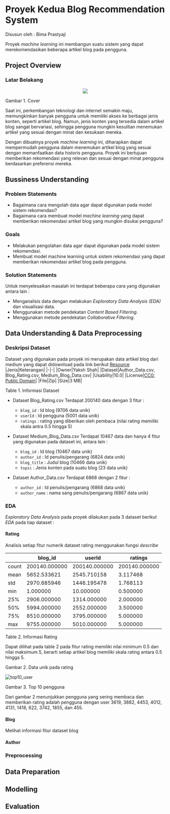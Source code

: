 # Proyek Kedua Blog Recommendation System
Disusun oleh : Bima Prastyaji

Proyek *machine learning* ini membangun suatu sistem yang dapat merekomendasikan beberapa artikel blog pada pengguna.
## Project Overview
### Latar Belakang
<p align="center">
  <img src="https://wolacom.com/images/Article/News-201609/370043/tips-menambahkan-gambar-atau-foto-yang-menarik-pada-artikel-blog.jpg" />
  <p>Gambar 1. Cover</p>
</p>
Saat ini, perkembangan teknologi dan internet semakin maju, memungkinkan banyak pengguna untuk memiliki akses ke berbagai jenis konten, seperti artikel blog. Namun, jenis konten yang tersedia dalam artikel blog sangat bervariasi, sehingga pengguna mungkin kesulitan menemukan artikel yang sesuai dengan minat dan kesukaan mereka.

Dengan dibuatnya proyek *machine learning* ini, diharapkan dapat mempermudah pengguna dalam menemukan artikel blog yang sesuai dengan memanfaatkan data historis pengguna. Proyek ini bertujuan memberikan rekomendasi yang relevan dan sesuai dengan minat pengguna berdasarkan preferensi mereka.

## Bussiness Understanding
### Problem Statements
- Bagaimana cara mengolah data agar dapat digunakan pada model sistem rekomendasi?
- Bagaimana cara membuat model *machine learning* yang dapat memberikan rekomendasi artikel blog yang mungkin disukai pengguna?
  
### Goals
- Melakukan pengolahan data agar dapat digunakan pada model sistem rekomendasi.
- Membuat model machine learning untuk sistem rekomendasi yang dapat memberikan rekomendasi artikel blog pada pengguna.
  
### Solution Statements
Untuk menyelesaikan masalah ini terdapat beberapa cara yang digunakan antara lain :
- Menganalisis data dengan melakukan *Exploratory Data Analysis (EDA)* dan visualisasi data.
- Menggunakan metode pendekatan *Content Based Filtering*.
- Menggunakan metode pendekatan *Collaborative Filtering*.

## Data Understanding & Data Preprocessing
### Deskripsi Dataset
Dataset yang digunakan pada proyek ini merupakan data artikel blog dari medium yang dapat didownload pada link berikut [Resource](https://www.kaggle.com/datasets/yakshshah/blog-recommendation-data/data)
|Jenis|Keterangan|
|-|-|
|Owner|Yaksh Shah|
|Dataset|Author_Data.csv, Blog_Rating.csv, Medium_Blog_Data.csv|
|Usability|10.0|
|License|[CC0: Public Domain](https://creativecommons.org/publicdomain/zero/1.0/)|
|File|Zip|
|Size|3 MB|

Table 1. Informasi Dataset
  
- Dataset Blog_Rating.csv
  Terdapat 200140 data dengan 3 fitur :
  - `blog_id` : Id blog (9706 data unik)
  - `userId` : Id pengguna (5001 data unik)
  - `ratings` : rating yang diberikan oleh pembaca (nilai rating memiliki skala antra 0.5 hingga 5)

- Dataset Medium_Blog_Data.csv
  Terdapat 10467 data dan hanya 4 fitur yang digunakan pada dataset ini, antara lain :
  - `blog_id` : Id blog (10467 data unik)
  - `author_id` : Id penulis/pengarang (6824 data unik)
  - `blog_title` : Judul blog (10466 data unik)
  - `topic` : Jenis konten pada suatu blog (23 data unik)

- Dataset Author_Data.csv
  Terdapat 6868 dengan 2 fitur :
  - `author_id` : Id penulis/pengarang (6868 data unik)
  - `author_name` : nama sang penulis/pengarang (6867 data unik)
  
### EDA
*Exploratory Data Analysis* pada proyek dilakukan pada 3 dataset berikut *EDA* pada tiap dataset :
#### Rating
Analisis setiap fitur numerik dataset rating menggunakan fungsi *describe*

||	blog_id|	userId|	ratings|
|-|-|-|-|
|count|	200140.000000|	200140.000000|	200140.000000|
|mean|	5652.533621|	2545.710158|	3.117468|
|std|	2970.685946|	1446.195478|	1.768113|
|min|	1.000000|	10.000000|	0.500000|
|25%|	2906.000000|	1314.000000|	2.000000|
|50%|	5994.000000|	2552.000000|	3.500000|
|75%|	8510.000000|	3795.000000|	5.000000|
|max|	9755.000000|	5010.000000|	5.000000|

Table 2. Informasi Rating

Dapat dilihat pada table 2 pada fitur rating memiliki nilai minimum 0.5 dan nilai maksimum 5, berarti setiap artikel blog memiliki skala rating antara 0.5 hingga 5.


Gambar 2. Data unik pada rating

![top10_user](https://github.com/bimapras/Dicoding_Submission/assets/91962289/15069829-ed7b-4abe-b58a-5c98168da1ab)

Gambar 3. Top 10 pengguna

Dari gambar 2 menunjukkan pengguna yang sering membaca dan memberikan rating adalah pengguna dengan user 3619, 3882, 4453, 4012, 4131, 1418, 622, 3742, 1855, dan 455.  
#### Blog
Melihat informasi fitur dataset blog
#### Author
### Preprocessing
## Data Preparation

## Modelling

## Evaluation
